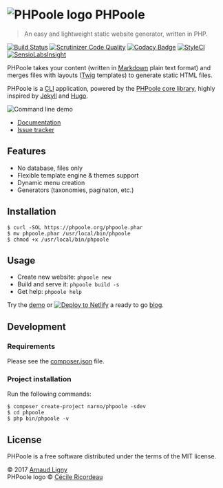 # ![PHPoole logo](https://avatars2.githubusercontent.com/u/5618939?s=50 "Logo created by Cécile Ricordeau") PHPoole

> An easy and lightweight static website generator, written in PHP.

[![Build Status](https://travis-ci.org/PHPoole/PHPoole.svg)](https://travis-ci.org/PHPoole/PHPoole)
[![Scrutinizer Code Quality](https://scrutinizer-ci.com/g/PHPoole/PHPoole/badges/quality-score.png)](https://scrutinizer-ci.com/g/PHPoole/PHPoole/)
[![Codacy Badge](https://api.codacy.com/project/badge/Grade/85aa408ef2e94925831b1f7dd4c98219)](https://www.codacy.com/app/Narno/PHPoole?utm_source=github.com&amp;utm_medium=referral&amp;utm_content=PHPoole/PHPoole&amp;utm_campaign=Badge_Grade)
[![StyleCI](https://styleci.io/repos/12738012/shield)](https://styleci.io/repos/12738012)
[![SensioLabsInsight](https://insight.sensiolabs.com/projects/2a9ae313-1dce-405c-9632-0727ecdac269/mini.png)](https://insight.sensiolabs.com/projects/2a9ae313-1dce-405c-9632-0727ecdac269)

PHPoole takes your content (written in [Markdown](http://daringfireball.net/projects/markdown/) plain text format) and merges files with layouts ([Twig](http://twig.sensiolabs.org/) templates) to generate static HTML files.

PHPoole is a [CLI](https://en.wikipedia.org/wiki/Command-line_interface) application, powered by the [PHPoole core library](https://github.com/PHPoole/library), highly inspired by [Jekyll](http://jekyllrb.com/) and [Hugo](http://gohugo.io/).

![Command line demo](https://raw.githubusercontent.com/PHPoole/PHPoole/master/docs/phpoole.gif)

* [Documentation](https://phpoole.org/documentation)
* [Issue tracker](https://github.com/PHPoole/PHPoole/issues)

## Features

* No database, files only
* Flexible template engine & themes support
* Dynamic menu creation
* Generators (taxonomies, paginaton, etc.)

## Installation

```
$ curl -SOL https://phpoole.org/phpoole.phar
$ mv phpoole.phar /usr/local/bin/phpoole
$ chmod +x /usr/local/bin/phpoole
```

## Usage

* Create new website: ```phpoole new```
* Build and serve it:  ```phpoole build -s```
* Get help: ```phpoole help```

Try the [demo](https://github.com/PHPoole/PHPoole-demo) or [![Deploy to Netlify](https://www.netlify.com/img/deploy/button.svg)](https://app.netlify.com/start/deploy?repository=https://github.com/PHPoole/Cecil) a ready to go [blog](https://github.com/PHPoole/Cecil).

## Development

### Requirements

Please see the [composer.json](https://github.com/PHPoole/PHPoole/blob/master/composer.json) file.

### Project installation

Run the following commands:
```
$ composer create-project narno/phpoole -sdev
$ cd phpoole
$ php bin/phpoole -v
```

## License

PHPoole is a free software distributed under the terms of the MIT license.

© 2017 [Arnaud Ligny](https://arnaudligny.fr)  
PHPoole logo © [Cécile Ricordeau](http://www.cecillie.fr)

